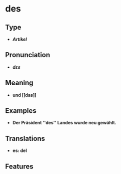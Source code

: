 # des 
## Type 
- _**Artikel**_ 
## Pronunciation 
- _**dɛs**_ 
## Meaning 
- **und [[das]]** 
## Examples 
- **Der Präsident ''des'' Landes wurde neu gewählt.** 
## Translations 
- **es: del** 
## Features 
